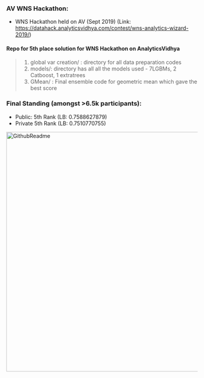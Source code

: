 ### AV WNS Hackathon: 
- WNS Hackathon held on AV (Sept 2019) (Link: https://datahack.analyticsvidhya.com/contest/wns-analytics-wizard-2019/)

#### Repo for 5th place solution for WNS Hackathon on AnalyticsVidhya

> 1. global var creation/ : directory for all data preparation codes
> 2. models/: directory has all all the models used - 7LGBMs, 2 Catboost, 1 extratrees
> 3. GMean/ : Final ensemble code for geometric mean which gave the best score

### Final Standing (amongst >6.5k participants): 

- Public: 5th Rank (LB: 0.7588627879)
- Private 5th Rank (LB: 0.7510770755)

<img width="631" alt="GithubReadme" src="https://user-images.githubusercontent.com/16912628/64160483-a52b4b80-ce59-11e9-9724-d24dda90a1a7.png">
